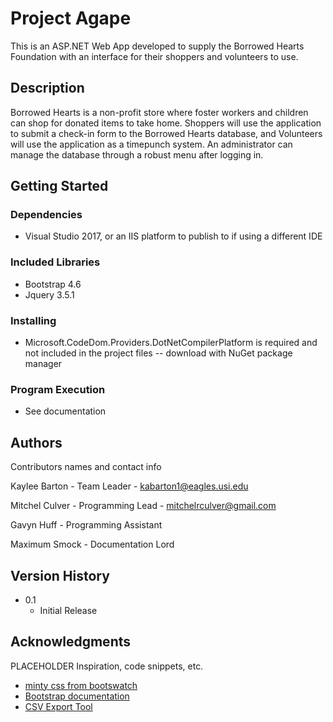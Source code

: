 # Project Agape

This is an ASP.NET Web App developed to supply the Borrowed Hearts Foundation with an interface for their shoppers and volunteers to use.

## Description

Borrowed Hearts is a non-profit store where foster workers and children can shop for donated items to take home. Shoppers will use the application to submit a check-in form to the Borrowed Hearts database, and Volunteers will use the application as a timepunch system. An administrator can manage the database through a robust menu after logging in.

## Getting Started

### Dependencies

* Visual Studio 2017, or an IIS platform to publish to if using a different IDE

### Included Libraries

* Bootstrap 4.6
* Jquery 3.5.1

### Installing

* Microsoft.CodeDom.Providers.DotNetCompilerPlatform is required and not included in the project files -- download with NuGet package manager

### Program Execution

* See documentation

## Authors

Contributors names and contact info

Kaylee Barton - Team Leader - 
kabarton1@eagles.usi.edu

Mitchel Culver - Programming Lead - 
mitchelrculver@gmail.com

Gavyn Huff - Programming Assistant

Maximum Smock - Documentation Lord

## Version History

* 0.1
    * Initial Release

## Acknowledgments

PLACEHOLDER
Inspiration, code snippets, etc.
* [minty css from bootswatch](https://bootswatch.com/minty/?optionsRadios=option1)
* [Bootstrap documentation](https://getbootstrap.com/docs/4.0/getting-started/introduction/)
* [CSV Export Tool](https://github.com/jitbit/CsvExport)
